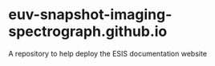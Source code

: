 # euv-snapshot-imaging-spectrograph.github.io
A repository to help deploy the ESIS documentation website
